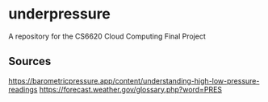 # underpressure
A repository for the CS6620 Cloud Computing Final Project



## Sources
https://barometricpressure.app/content/understanding-high-low-pressure-readings
https://forecast.weather.gov/glossary.php?word=PRES
